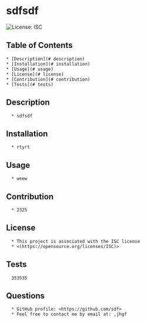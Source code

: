 # sdfsdf
  ![License: ISC](https://img.shields.io/badge/License-ISC-blue.svg)
  ## Table of Contents
    * [Description](# description)
    * [Installation](# installation)
    * [Usage](# usage)
    * [License](# license)
    * [Contribution](# contribution)
    * [Tests](# tests)

  ## Description
      * sdfsdf
  
  ## Installation
      * rtyrt
  
  ## Usage
      * weew
  
  ## Contribution
      * 2325
  
  ## License
      * This project is associated with the ISC license
      * <(https://opensource.org/licenses/ISC)>
  
  ## Tests
      353535

  ## Questions
      * GitHub profile: <https://github.com/sdf>
      * Feel free to contact me by email at: ,jhgf
